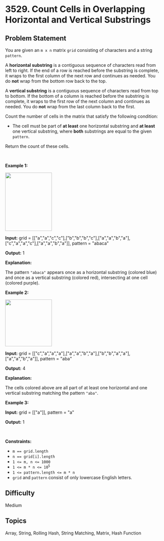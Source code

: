 # 3529. Count Cells in Overlapping Horizontal and Vertical Substrings

## Problem Statement
<p>You are given an <code>m x n</code> matrix <code>grid</code> consisting of characters and a string <code>pattern</code>.</p>

<p>A <strong data-end="264" data-start="240">horizontal substring</strong> is a contiguous sequence of characters read from left to right. If the end of a row is reached before the substring is complete, it wraps to the first column of the next row and continues as needed. You do <strong>not</strong> wrap from the bottom row back to the top.</p>

<p>A <strong data-end="484" data-start="462">vertical substring</strong> is a contiguous sequence of characters read from top to bottom. If the bottom of a column is reached before the substring is complete, it wraps to the first row of the next column and continues as needed. You do <strong>not</strong> wrap from the last column back to the first.</p>

<p>Count the number of cells in the matrix that satisfy the following condition:</p>

<ul>
	<li>The cell must be part of <strong>at least</strong> one horizontal substring and <strong>at least</strong> one vertical substring, where <strong>both</strong> substrings are equal to the given <code>pattern</code>.</li>
</ul>

<p>Return the count of these cells.</p>

<p>&nbsp;</p>
<p><strong class="example">Example 1:</strong></p>
<img alt="" src="https://assets.leetcode.com/uploads/2025/03/03/gridtwosubstringsdrawio.png" style="width: 150px; height: 187px;" />
<div class="example-block">
<p><strong>Input:</strong> <span class="example-io">grid = [[&quot;a&quot;,&quot;a&quot;,&quot;c&quot;,&quot;c&quot;],[&quot;b&quot;,&quot;b&quot;,&quot;b&quot;,&quot;c&quot;],[&quot;a&quot;,&quot;a&quot;,&quot;b&quot;,&quot;a&quot;],[&quot;c&quot;,&quot;a&quot;,&quot;a&quot;,&quot;c&quot;],[&quot;a&quot;,&quot;a&quot;,&quot;b&quot;,&quot;a&quot;]], pattern = &quot;abaca&quot;</span></p>

<p><strong>Output:</strong> <span class="example-io">1</span></p>

<p><strong>Explanation:</strong></p>

<p>The pattern <code>&quot;abaca&quot;</code> appears once as a horizontal substring (colored blue) and once as a vertical substring (colored red), intersecting at one cell (colored purple).</p>
</div>

<p><strong class="example">Example 2:</strong></p>
<img alt="" src="https://assets.leetcode.com/uploads/2025/03/03/gridexample2fixeddrawio.png" style="width: 150px; height: 150px;" />
<div class="example-block">
<p><strong>Input:</strong> <span class="example-io">grid = [[&quot;c&quot;,&quot;a&quot;,&quot;a&quot;,&quot;a&quot;],[&quot;a&quot;,&quot;a&quot;,&quot;b&quot;,&quot;a&quot;],[&quot;b&quot;,&quot;b&quot;,&quot;a&quot;,&quot;a&quot;],[&quot;a&quot;,&quot;a&quot;,&quot;b&quot;,&quot;a&quot;]], pattern = &quot;aba&quot;</span></p>

<p><strong>Output:</strong> <span class="example-io">4</span></p>

<p><strong>Explanation:</strong></p>

<p>The cells colored above are all part of at least one horizontal and one vertical substring matching the pattern <code>&quot;aba&quot;</code>.</p>
</div>

<p><strong class="example">Example 3:</strong></p>

<div class="example-block">
<p><strong>Input:</strong> <span class="example-io">grid = [[&quot;a&quot;]], pattern = &quot;a&quot;</span></p>

<p><strong>Output:</strong> 1</p>
</div>

<p>&nbsp;</p>
<p><strong>Constraints:</strong></p>

<ul>
	<li><code>m == grid.length</code></li>
	<li><code>n == grid[i].length</code></li>
	<li><code>1 &lt;= m, n &lt;= 1000</code></li>
	<li><code>1 &lt;= m * n &lt;= 10<sup>5</sup></code></li>
	<li><code>1 &lt;= pattern.length &lt;= m * n</code></li>
	<li><code>grid</code> and <code>pattern</code> consist of only lowercase English letters.</li>
</ul>


## Difficulty
Medium

## Topics
Array, String, Rolling Hash, String Matching, Matrix, Hash Function
